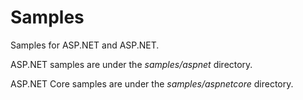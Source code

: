 # Samples

Samples for ASP.NET and ASP.NET.

ASP.NET samples are under the *samples/aspnet* directory.

ASP.NET Core samples are under the *samples/aspnetcore* directory.
